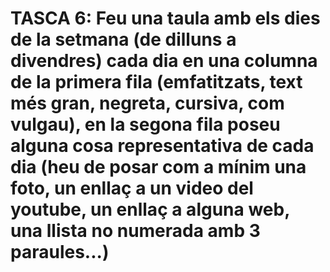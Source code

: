 # TASCA 6: Feu una taula amb els dies de la setmana (de dilluns a divendres) cada dia en una columna de la primera fila (emfatitzats, text més gran, negreta, cursiva, com vulgau), en la segona fila poseu alguna cosa representativa de cada dia (heu de posar com a mínim una foto, un enllaç a un video del youtube, un enllaç a alguna web, una llista no numerada amb 3 paraules...)
